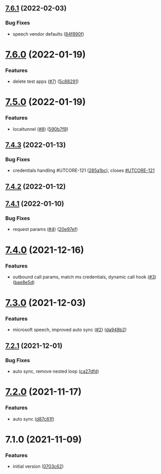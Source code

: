 ## [7.6.1](https://github.com/softwaregroup-bg/ut-port-jambonz/compare/v7.6.0...v7.6.1) (2022-02-03)


### Bug Fixes

* speech vendor defaults ([84f890f](https://github.com/softwaregroup-bg/ut-port-jambonz/commit/84f890f198b33c411f1821ff8ea93c73efa173ed))



# [7.6.0](https://github.com/softwaregroup-bg/ut-port-jambonz/compare/v7.5.0...v7.6.0) (2022-01-19)


### Features

* delete test apps ([#7](https://github.com/softwaregroup-bg/ut-port-jambonz/issues/7)) ([5c88291](https://github.com/softwaregroup-bg/ut-port-jambonz/commit/5c88291e8ce9bc255f5f5146e6fcd92f50d80c68))



# [7.5.0](https://github.com/softwaregroup-bg/ut-port-jambonz/compare/v7.4.3...v7.5.0) (2022-01-19)


### Features

* localtunnel ([#8](https://github.com/softwaregroup-bg/ut-port-jambonz/issues/8)) ([590b7f9](https://github.com/softwaregroup-bg/ut-port-jambonz/commit/590b7f9d7ab093a4fcce4b2a8065e673cbad5d1a))



## [7.4.3](https://github.com/softwaregroup-bg/ut-port-jambonz/compare/v7.4.2...v7.4.3) (2022-01-13)


### Bug Fixes

* credentials handling #UTCORE-121 ([285a1bc](https://github.com/softwaregroup-bg/ut-port-jambonz/commit/285a1bcc700ddb35fa101bfb942da2fab1d2fd83)), closes [#UTCORE-121](https://github.com/softwaregroup-bg/ut-port-jambonz/issues/UTCORE-121)



## [7.4.2](https://github.com/softwaregroup-bg/ut-port-jambonz/compare/v7.4.1...v7.4.2) (2022-01-12)



## [7.4.1](https://github.com/softwaregroup-bg/ut-port-jambonz/compare/v7.4.0...v7.4.1) (2022-01-10)


### Bug Fixes

* request params ([#4](https://github.com/softwaregroup-bg/ut-port-jambonz/issues/4)) ([20e97ef](https://github.com/softwaregroup-bg/ut-port-jambonz/commit/20e97efd447af75e46b73cf8768ead8ff29d4eba))



# [7.4.0](https://github.com/softwaregroup-bg/ut-port-jambonz/compare/v7.3.0...v7.4.0) (2021-12-16)


### Features

* outbound call params, match ms credentials, dynamic call hook ([#3](https://github.com/softwaregroup-bg/ut-port-jambonz/issues/3)) ([bae8e5d](https://github.com/softwaregroup-bg/ut-port-jambonz/commit/bae8e5d1afed354b790edd6d3e1ec7a91faf475d))



# [7.3.0](https://github.com/softwaregroup-bg/ut-port-jambonz/compare/v7.2.1...v7.3.0) (2021-12-03)


### Features

* microsoft speech, improved auto sync ([#2](https://github.com/softwaregroup-bg/ut-port-jambonz/issues/2)) ([da948b2](https://github.com/softwaregroup-bg/ut-port-jambonz/commit/da948b2daf93bc4f1c06044e378122b99509e81d))



## [7.2.1](https://github.com/softwaregroup-bg/ut-port-jambonz/compare/v7.2.0...v7.2.1) (2021-12-01)


### Bug Fixes

* auto sync, remove nested loop ([ca27dfd](https://github.com/softwaregroup-bg/ut-port-jambonz/commit/ca27dfdaf0e6fad52298ea78c6d08191fbbafb21))



# [7.2.0](https://github.com/softwaregroup-bg/ut-port-jambonz/compare/v7.1.0...v7.2.0) (2021-11-17)


### Features

* auto sync ([d87c61f](https://github.com/softwaregroup-bg/ut-port-jambonz/commit/d87c61f61ac295cb54f5c1d252dbda3a27bf5111))



# 7.1.0 (2021-11-09)


### Features

* initial version ([0703c62](https://github.com/softwaregroup-bg/ut-port-jambonz/commit/0703c625c1a1f6610d3cf32144bdebad21e4aec6))



